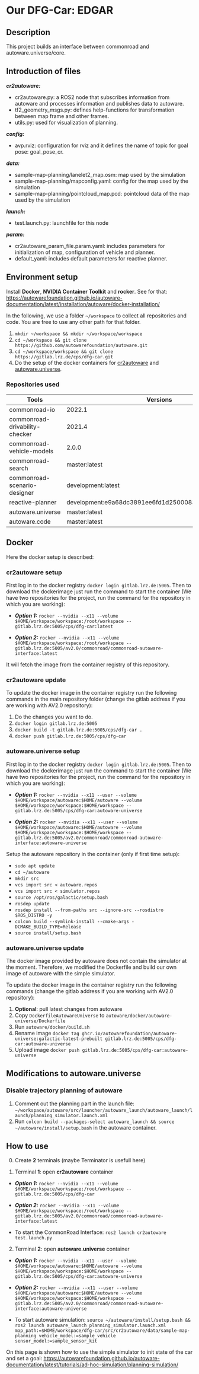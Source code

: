 # Our DFG-Car: **EDGAR**

## Description
This project builds an interface between commonroad and autoware.universe/core. 

## Introduction of files
_**cr2autoware:**_
* cr2autoware.py: a ROS2 node that subscribes information from autoware and processes information and publishes data to autoware.
* tf2_geometry_msgs.py: defines help-functions for transformation between map frame and other frames.
* utils.py: used for visualization of planning.

_**config:**_
* avp.rviz: configuration for rviz and it defines the name of topic for goal pose: goal_pose_cr.

_**data:**_
* sample-map-planning/lanelet2_map.osm: map used by the simulation
* sample-map-planning/mapconfig.yaml: config for the map used by the simulation
* sample-map-planning/pointcloud_map.pcd: pointcloud data of the map used by the simulation

_**launch:**_
* test.launch.py: launchfile for this node 

_**param:**_
* cr2autoware_param_file.param.yaml: includes parameters for initialization of map, configuration of vehicle and planner.
* default_yaml: includes default parameters for reactive planner.

## Environment setup
Install **Docker**, **NVIDIA Container Toolkit** and **rocker**. See for that: https://autowarefoundation.github.io/autoware-documentation/latest/installation/autoware/docker-installation/

In the following, we use a folder `~/workspace` to collect all repositories and code. You are free to use any other path for that folder.

1. `mkdir ~/workspace && mkdir ~/workspace/workspace`
2. `cd ~/workspace && git clone https://github.com/autowarefoundation/autoware.git`
3. `cd ~/workspace/workspace && git clone https://gitlab.lrz.de/cps/dfg-car.git`
4. Do the setup of the docker containers for [cr2autoware](#cr2autoware-setup) and [autoware.universe](#autowareuniverse-setup).

### Repositories used
| Tools | Versions|
|-|-|
| commonroad-io | 2022.1 |
| commonroad-drivability-checker | 2021.4 |
| commonroad-vehicle-models | 2.0.0 |
| commonroad-search | master:latest |
| commonroad-scenario-designer | development:latest |
| reactive-planner | development:e9a68dc3891ee6fd1d2500083c5204384ae94448 |
| autoware.universe | master:latest |
| autoware.code | master:latest |

## Docker 
Here the docker setup is described:

### cr2autoware setup
First log in to the docker registry `docker login gitlab.lrz.de:5005`.
Then to download the dockerimage just run the command to start the container (We have two repositories for the project, run the command for the repository in which you are working):

* _**Option 1:**_ 
`rocker --nvidia --x11 --volume $HOME/workspace/workspace:/root/workspace -- gitlab.lrz.de:5005/cps/dfg-car:latest` 

* _**Option 2:**_ 
`rocker --nvidia --x11 --volume $HOME/workspace/workspace:/root/workspace -- gitlab.lrz.de:5005/av2.0/commonroad/commonroad-autoware-interface:latest`

It will fetch the image from the container registry of this repository.

### cr2autoware update
To update the docker image in the container registry run the following commands in the main repository folder (change the gitlab address if you are working with AV2.0 repository):
1. Do the changes you want to do.
2. `docker login gitlab.lrz.de:5005`
3. `docker build -t gitlab.lrz.de:5005/cps/dfg-car .`
4. `docker push gitlab.lrz.de:5005/cps/dfg-car`

### autoware.universe setup
First log in to the docker registry `docker login gitlab.lrz.de:5005`.
Then to download the dockerimage just run the command to start the container (We have two repositories for the project, run the command for the repository in which you are working):

* _**Option 1:**_ 
`rocker --nvidia --x11 --user --volume $HOME/workspace/autoware:$HOME/autoware --volume $HOME/workspace/workspace:$HOME/workspace -- gitlab.lrz.de:5005/cps/dfg-car:autoware-universe` 

* _**Option 2:**_ 
`rocker --nvidia --x11 --user --volume $HOME/workspace/autoware:$HOME/autoware --volume $HOME/workspace/workspace:$HOME/workspace -- gitlab.lrz.de:5005/av2.0/commonroad/commonroad-autoware-interface:autoware-universe`

Setup the autoware repository in the container (only if first time setup):
   - `sudo apt update`
   - `cd ~/autoware`
   - `mkdir src`
   - `vcs import src < autoware.repos`
   - `vcs import src < simulator.repos`
   - `source /opt/ros/galactic/setup.bash`
   - `rosdep update`
   - `rosdep install --from-paths src --ignore-src --rosdistro $ROS_DISTRO -y`
   - `colcon build --symlink-install --cmake-args -DCMAKE_BUILD_TYPE=Release`
   - `source install/setup.bash`

### autoware.universe update
The docker image provided by autoware does not contain the simulator at the moment. Therefore, we modified the Dockerfile and build our own image of autoware with the simple simulator.

To update the docker image in the container registry run the following commands (change the gitlab address if you are working with AV2.0 repository):
1. **Optional**: pull latest changes from autoware
2. Copy `DockerfileAutowareUniverse` to `autoware/docker/autoware-universe/Dockerfile`
3. Run `autoware/docker/build.sh`
4. Rename image `docker tag ghcr.io/autowarefoundation/autoware-universe:galactic-latest-prebuilt gitlab.lrz.de:5005/cps/dfg-car:autoware-universe`
5. Upload image `docker push gitlab.lrz.de:5005/cps/dfg-car:autoware-universe`

## Modifications to autoware.universe
### Disable trajectory planning of autoware

1. Comment out the planning part in the launch file: `~/workspace/autoware/src/launcher/autoware_launch/autoware_launch/launch/planning_simulator.launch.xml`
2. Run `colcon build --packages-select autoware_launch && source ~/autoware/install/setup.bash` in the autoware container.

## How to use
0. Create **2** terminals (maybe Terminator is usefull here)

1. Terminal **1**: open **cr2autoware** container

* _**Option 1:**_ 
`rocker --nvidia --x11 --volume $HOME/workspace/workspace:/root/workspace -- gitlab.lrz.de:5005/cps/dfg-car` 

* _**Option 2:**_ 
`rocker --nvidia --x11 --volume $HOME/workspace/workspace:/root/workspace -- gitlab.lrz.de:5005/av2.0/commonroad/commonroad-autoware-interface:latest` 

- To start the CommonRoad Interface: `ros2 launch cr2autoware test.launch.py`

2. Terminal **2**: open **autoware.universe** container 

* _**Option 1:**_ 
``rocker --nvidia --x11 --user --volume $HOME/workspace/autoware:$HOME/autoware --volume $HOME/workspace/workspace:$HOME/workspace -- gitlab.lrz.de:5005/cps/dfg-car:autoware-universe`` 

* _**Option 2:**_ 
``rocker --nvidia --x11 --user --volume $HOME/workspace/autoware:$HOME/autoware --volume $HOME/workspace/workspace:$HOME/workspace -- gitlab.lrz.de:5005/av2.0/commonroad/commonroad-autoware-interface:autoware-universe`` 

- To start autoware simulation: `source ~/autoware/install/setup.bash && ros2 launch autoware_launch planning_simulator.launch.xml map_path:=$HOME/workspace/dfg-car/src/cr2autoware/data/sample-map-planning vehicle_model:=sample_vehicle sensor_model:=sample_sensor_kit`

On this page is shown how to use the simple simulator to init state of the car and set a goal: https://autowarefoundation.github.io/autoware-documentation/latest/tutorials/ad-hoc-simulation/planning-simulation/
